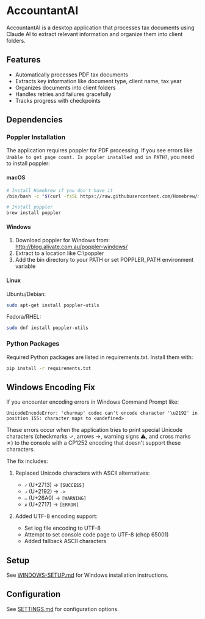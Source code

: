# AccountantAI

AccountantAI is a desktop application that processes tax documents using Claude AI to extract relevant information and organize them into client folders.

## Features

- Automatically processes PDF tax documents
- Extracts key information like document type, client name, tax year
- Organizes documents into client folders
- Handles retries and failures gracefully
- Tracks progress with checkpoints

## Dependencies

### Poppler Installation

The application requires poppler for PDF processing. If you see errors like `Unable to get page count. Is poppler installed and in PATH?`, you need to install poppler:

#### macOS

```bash
# Install Homebrew if you don't have it
/bin/bash -c "$(curl -fsSL https://raw.githubusercontent.com/Homebrew/install/HEAD/install.sh)"

# Install poppler
brew install poppler
```

#### Windows

1. Download poppler for Windows from: http://blog.alivate.com.au/poppler-windows/
2. Extract to a location like C:\poppler
3. Add the bin directory to your PATH or set POPPLER_PATH environment variable

#### Linux

Ubuntu/Debian:
```bash
sudo apt-get install poppler-utils
```

Fedora/RHEL:
```bash
sudo dnf install poppler-utils
```

### Python Packages

Required Python packages are listed in requirements.txt. Install them with:

```bash
pip install -r requirements.txt
```

## Windows Encoding Fix

If you encounter encoding errors in Windows Command Prompt like:

```
UnicodeEncodeError: 'charmap' codec can't encode character '\u2192' in position 155: character maps to <undefined>
```

These errors occur when the application tries to print special Unicode characters (checkmarks ✓, arrows →, warning signs ⚠, and cross marks ✗) to the console with a CP1252 encoding that doesn't support these characters.

The fix includes:

1. Replaced Unicode characters with ASCII alternatives:
   - `✓` (U+2713) → `[SUCCESS]`
   - `→` (U+2192) → `->`
   - `⚠` (U+26A0) → `[WARNING]`
   - `✗` (U+2717) → `[ERROR]`

2. Added UTF-8 encoding support:
   - Set log file encoding to UTF-8
   - Attempt to set console code page to UTF-8 (chcp 65001)
   - Added fallback ASCII characters

## Setup

See [WINDOWS-SETUP.md](WINDOWS-SETUP.md) for Windows installation instructions.

## Configuration

See [SETTINGS.md](SETTINGS.md) for configuration options.
